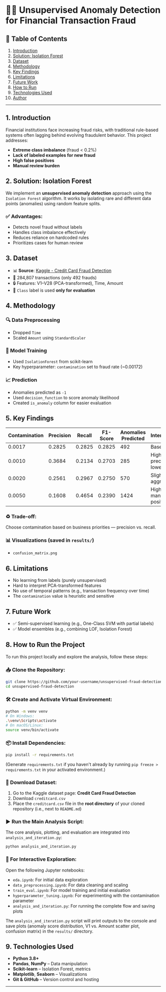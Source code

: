 # 🕵️‍♂️ Unsupervised Anomaly Detection for Financial Transaction Fraud

## 📌 Table of Contents

1. [Introduction](#1-introduction)
2. [Solution: Isolation Forest](#2-solution-isolation-forest)
3. [Dataset](#3-dataset)
4. [Methodology](#4-methodology)
5. [Key Findings](#5-key-findings)
6. [Limitations](#6-limitations)
7. [Future Work](#7-future-work)
8. [How to Run](#8-how-to-run)
9. [Technologies Used](#9-technologies-used)
10. [Author](#10-author)

---

## 1. Introduction

Financial institutions face increasing fraud risks, with traditional rule-based systems often lagging behind evolving fraudulent behavior. This project addresses:

- **Extreme class imbalance** (fraud < 0.2%)
- **Lack of labeled examples for new fraud**
- **High false positives**
- **Manual review burden**

## 2. Solution: Isolation Forest

We implement an **unsupervised anomaly detection** approach using the `Isolation Forest` algorithm. It works by isolating rare and different data points (anomalies) using random feature splits.

### ✅ Advantages:

- Detects novel fraud without labels
- Handles class imbalance effectively
- Reduces reliance on hardcoded rules
- Prioritizes cases for human review

## 3. Dataset

- 📊 **Source**: [Kaggle - Credit Card Fraud Detection](https://www.kaggle.com/datasets/mlg-ulb/creditcardfraud)
- 📀 284,807 transactions (only 492 frauds)
- 🔒 Features: V1–V28 (PCA-transformed), Time, Amount
- 🧪 `Class` label is used **only for evaluation**

## 4. Methodology

### 🔍 Data Preprocessing

- Dropped `Time`
- Scaled `Amount` using `StandardScaler`

### 🌲 Model Training

- Used `IsolationForest` from scikit-learn
- Key hyperparameter: `contamination` set to fraud rate (\~0.00172)

### 📈 Prediction

- Anomalies predicted as `-1`
- Used `decision_function` to score anomaly likelihood
- Created `is_anomaly` column for easier evaluation

## 5. Key Findings

| Contamination | Precision | Recall | F1-Score | Anomalies Predicted | Interpretation                    |
| ------------- | --------- | ------ | -------- | ------------------- | --------------------------------- |
| 0.0017        | 0.2825    | 0.2825 | 0.2825   | 492                 | Baseline                          |
| 0.0010        | 0.3684    | 0.2134 | 0.2703   | 285                 | High precision, lower recall      |
| 0.0020        | 0.2561    | 0.2967 | 0.2750   | 570                 | Slightly aggressive               |
| 0.0050        | 0.1608    | 0.4654 | 0.2390   | 1424                | High recall, many false positives |

### ♻️ Trade-off:

Choose contamination based on business priorities — precision vs. recall.

### 📊 Visualizations (saved in `results/`)

- `confusion_matrix.png`

## 6. Limitations

- No learning from labels (purely unsupervised)
- Hard to interpret PCA-transformed features
- No use of temporal patterns (e.g., transaction frequency over time)
- The `contamination` value is heuristic and sensitive

## 7. Future Work

- ✅ Semi-supervised learning (e.g., One-Class SVM with partial labels)
- ✅ Model ensembles (e.g., combining LOF, Isolation Forest)

## 8. How to Run the Project

To run this project locally and explore the analysis, follow these steps:

### 📥 Clone the Repository:

```bash
git clone https://github.com/your-username/unsupervised-fraud-detection.git
cd unsupervised-fraud-detection
```

### 🛠️ Create and Activate Virtual Environment:

```bash
python -m venv venv
# On Windows:
.\venv\Scripts\activate
# On macOS/Linux:
source venv/bin/activate
```

### 📦 Install Dependencies:

```bash
pip install -r requirements.txt
```

(Generate `requirements.txt` if you haven't already by running `pip freeze > requirements.txt` in your activated environment.)

### 📁 Download Dataset:

1. Go to the Kaggle dataset page: **Credit Card Fraud Detection**
2. Download `creditcard.csv`
3. Place the `creditcard.csv` file in the **root directory** of your cloned repository (i.e., next to `README.md`)

### ▶️ Run the Main Analysis Script:

The core analysis, plotting, and evaluation are integrated into `analysis_and_iteration.py`:

```bash
python analysis_and_iteration.py
```

### 🧪 For Interactive Exploration:

Open the following Jupyter notebooks:

- `eda.ipynb`: For initial data exploration
- `data_preprocessing.ipynb`: For data cleaning and scaling
- `train_eval.ipynb`: For model training and initial evaluation
- `hyperparameter_tuning.ipynb`: For experimenting with the contamination parameter
- `analysis_and_iteration.py`: For running the complete flow and saving plots

The `analysis_and_iteration.py` script will print outputs to the console and save plots (anomaly score distribution, V1 vs. Amount scatter plot, confusion matrix) in the `results/` directory.

## 9. Technologies Used

- **Python 3.8+**
- **Pandas**, **NumPy** – Data manipulation
- **Scikit-learn** – Isolation Forest, metrics
- **Matplotlib**, **Seaborn** – Visualizations
- **Git & GitHub** – Version control and hosting
---

